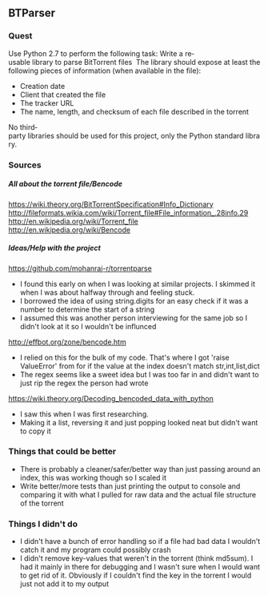 ## BTParser


### Quest
Use Python 2.7 to perform the following task:
Write a re­usable library to parse BitTorrent files  The library should expose at least the following pieces of information (when available in the file):

* Creation date
* Client that created the file
* The tracker URL
* The name, length, and checksum of each file described in the torrent

No third­party libraries should be used for this project, only the Python standard library.


### Sources

##### All about the torrent file/Bencode
https://wiki.theory.org/BitTorrentSpecification#Info_Dictionary
http://fileformats.wikia.com/wiki/Torrent_file#File_information_.28info.29
http://en.wikipedia.org/wiki/Torrent_file
http://en.wikipedia.org/wiki/Bencode

##### Ideas/Help with the project
https://github.com/mohanraj-r/torrentparse
- I found this early on when I was looking at similar projects. I skimmed it when I was about halfway through and feeling stuck.
- I borrowed the idea of using string.digits for an easy check if it was a number to determine the start of a string
- I assumed this was another person interviewing for the same job so I didn't look at it so I wouldn't be influnced

http://effbot.org/zone/bencode.htm
- I relied on this for the bulk of my code. That's where I got 'raise ValueError' from for if the value at the index doesn't
match str,int,list,dict
- The regex seems like a sweet idea but I was too far in and didn't want to just rip the regex the person had wrote

https://wiki.theory.org/Decoding_bencoded_data_with_python
- I saw this when I was first researching.
- Making it a list, reversing it and just popping looked neat but didn't want to copy it


### Things that could be better
- There is probably a cleaner/safer/better way than just passing around an index, this was working though so I scaled it
- Write better/more tests than just printing the output to console and comparing it with what I pulled for raw data and
the actual file structure of the torrent


### Things I didn't do
- I didn't have a bunch of error handling so if a file had bad data I wouldn't catch it and my program could possibly crash
- I didn't remove key-values that weren't in the torrent (think md5sum). I had it mainly in there for debugging and I
wasn't sure when I would want to get rid of it. Obviously if I couldn't find the key in the torrent I would just not add
it to my output
